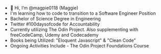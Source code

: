 - 👋 Hi, I’m @magpie0118 (Maggie)
- I'm learning how to code to transition to a Software Engineer Position
- Bachelor of Science Degree in Engineering
- Twitter #100daysofcode for Accountability
- Currently utilizing The Odin Project. Also supplementing with freeCodeCamp, Udemy and Codecademy
- Books being Utilized: "Eloquent Javascript" & "Clean Code"
- Ongoing Activities Include - The Odin Project Foundations Course


<!---
magpie0118/magpie0118 is a ✨ special ✨ repository because its `README.md` (this file) appears on your GitHub profile.
You can click the Preview link to take a look at your changes.
--->
